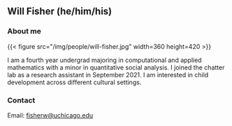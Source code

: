 ## Will Fisher (he/him/his)

### About me

{{< figure src="/img/people/will-fisher.jpg" width=360 height=420 >}}

I am a fourth year undergrad majoring in computational and applied mathematics with a minor in quantitative social analysis. I joined the chatter lab as a research assistant in September 2021. I am interested in child development across different cultural settings.

### Contact 
Email: fisherw@uchicago.edu
